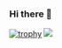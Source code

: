 ### Hi there 👋
[![trophy](https://github-profile-trophy.vercel.app/?username=xxxxxxxxxx&theme=onedark)](https://github-profile-trophy.vercel.app/?username=ryo-ma&theme=tokyonight)
![](https://github-profile-summary-cards.vercel.app/api/cards/profile-details?username=takumi0706&theme=2077)
